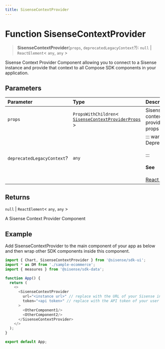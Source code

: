 ```yaml
---
title: SisenseContextProvider
---
```


# Function SisenseContextProvider

> **SisenseContextProvider**(`props`, `deprecatedLegacyContext`?): `null` \| `ReactElement`\< `any`, `any` \>

Sisense Context Provider Component allowing you to connect to
a Sisense instance and provide that context
to all Compose SDK components in your application.

## Parameters

| Parameter | Type | Description |
| :------ | :------ | :------ |
| `props` | `PropsWithChildren`\< [`SisenseContextProviderProps`](../interfaces/interface.SisenseContextProviderProps.md) \> | Sisense context provider props |
| `deprecatedLegacyContext`? | `any` | ::: warning Deprecated<br /><br />:::<br /><br />**See**<br /><br />[React Docs](https://legacy.reactjs.org/docs/legacy-context.html#referencing-context-in-lifecycle-methods) |

## Returns

`null` \| `ReactElement`\< `any`, `any` \>

A Sisense Context Provider Component

## Example

Add SisenseContextProvider to the main component of your app as below and then wrap
other SDK components inside this component.

```ts
import { Chart, SisenseContextProvider } from '@sisense/sdk-ui';
import * as DM from './sample-ecommerce';
import { measures } from '@sisense/sdk-data';

function App() {
  return (
    <>
      <SisenseContextProvider
        url="<instance url>" // replace with the URL of your Sisense instance
        token="<api token>" // replace with the API token of your user account
      >
        <OtherComponent1/>
        <OtherComponent2/>
      </SisenseContextProvider>
    </>
  );
}

export default App;
```
